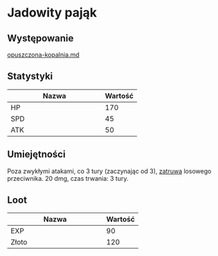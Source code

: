 # Jadowity pająk

## Występowanie

[opuszczona-kopalnia.md](../../lokacje/drugie-pietro/opuszczona-kopalnia.md "mention")

## Statystyki

<table><thead><tr><th width="202">Nazwa</th><th>Wartość</th></tr></thead><tbody><tr><td>HP</td><td>170</td></tr><tr><td>SPD</td><td>45</td></tr><tr><td>ATK</td><td>50</td></tr></tbody></table>

## Umiejętności

Poza zwykłymi atakami, co 3 tury (zaczynając od 3), [zatruwa](../../inne/efekty.md#obrazenia-rozlozone-w-czasie) losowego przeciwnika. 20 dmg, czas trwania: 3 tury.

## Loot

<table><thead><tr><th width="205">Nazwa</th><th>Wartość</th></tr></thead><tbody><tr><td>EXP</td><td>90</td></tr><tr><td>Złoto</td><td>120</td></tr></tbody></table>
